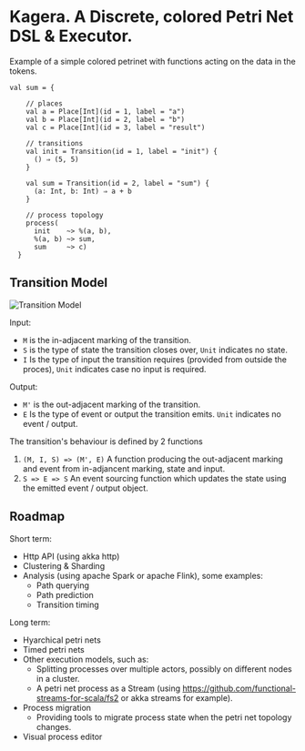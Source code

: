 # Kagera. A Discrete, colored Petri Net DSL & Executor.

Example of a simple colored petrinet with functions acting on the data in the tokens.

```
val sum = {

    // places
    val a = Place[Int](id = 1, label = "a")
    val b = Place[Int](id = 2, label = "b")
    val c = Place[Int](id = 3, label = "result")

    // transitions
    val init = Transition(id = 1, label = "init") {
      () ⇒ (5, 5)
    }

    val sum = Transition(id = 2, label = "sum") {
      (a: Int, b: Int) ⇒ a + b
    }

    // process topology
    process(
      init    ~> %(a, b),
      %(a, b) ~> sum,
      sum     ~> c)
  }

```

## Transition Model

![Transition Model](https://github.com/merlijn/kagera/raw/master/docs/Kagera%20-%20Transition%20model.jpg)

Input:
* `M` is the in-adjacent marking of the transition.
* `S` is the type of state the transition closes over, `Unit` indicates no state.
* `I` Is the type of input the transition requires (provided from outside the proces), `Unit` indicates case no input is required.

Output:
* `M'` is the out-adjacent marking of the transition.
* `E` Is the type of event or output the transition emits.  `Unit` indicates no event / output.

The transition's behaviour is defined by 2 functions

1. `(M, I, S) => (M', E)`
   A function producing the out-adjacent marking and event from in-adjancent marking, state and input.
2. `S => E => S`
   An event sourcing function which updates the state using the emitted event / output object.

## Roadmap

Short term:
* Http API (using akka http)
* Clustering & Sharding
* Analysis (using apache Spark or apache Flink), some examples:
  * Path querying
  * Path prediction
  * Transition timing

Long term:
* Hyarchical petri nets
* Timed petri nets
* Other execution models, such as:
  * Splitting processes over multiple actors, possibly on different nodes in a cluster.
  * A petri net process as a Stream (using https://github.com/functional-streams-for-scala/fs2 or akka streams for example).
* Process migration
  * Providing tools to migrate process state when the petri net topology changes.
* Visual process editor


